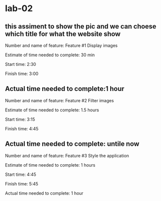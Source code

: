 # lab-02

## this assiment to show the pic and we can choese which title for what the website show 
Number and name of feature: Feature #1 Display images

Estimate of time needed to complete: 30 min

Start time: 2:30

Finish time: 3:00

Actual time needed to complete:1 hour 
----------------------------------------------------------------------

Number and name of feature: Feature #2 Filter images

Estimate of time needed to complete: 1.5 hours 

Start time: 3:15

Finish time: 4:45

Actual time needed to complete: untile now
-----------------------------------------------------------------------

Number and name of feature: Feature #3 Style the application

Estimate of time needed to complete: 1 hours 

Start time: 4:45

Finish time: 5:45

Actual time needed to complete: 1 hour